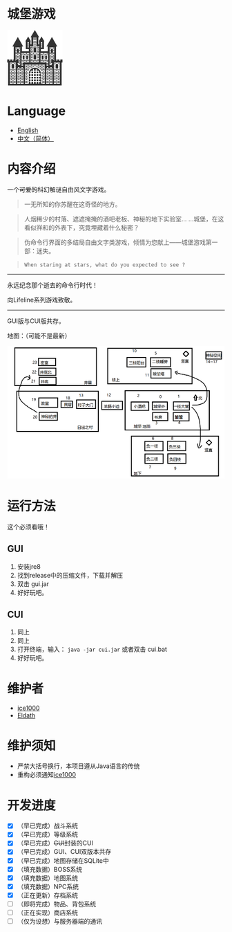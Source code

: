 # 城堡游戏
![icon](/res/drawable/ic_launcher.png)

# Language
- [English](/README.md)
- [中文（简体）](/README/zh_CN.md)

# 内容介绍
一个~~可爱的~~科幻解谜自由风文字游戏。

> 一无所知的你苏醒在这奇怪的地方。

> 人烟稀少的村落、遮遮掩掩的酒吧老板、神秘的地下实验室... ...城堡，在这看似祥和的外表下，究竟埋藏着什么秘密？

> 伪命令行界面的多结局自由文字类游戏，倾情为您献上——城堡游戏第一部：迷失。

>     When staring at stars, what do you expected to see ?

----------

永远纪念那个逝去的命令行时代！

向Lifeline系列游戏致敬。

----------

GUI版与CUI版共存。<br/>

地图：（可能不是最新）<br/>

![map](/res/drawable/map.png)

# 运行方法
这个必须看哦！

## GUI

1. 安装jre8
1. 找到release中的压缩文件，下载并解压
1. 双击 gui.jar
1. 好好玩吧。

## CUI

1. 同上
1. 同上
1. 打开终端，输入： ```java -jar cui.jar``` 或者双击 cui.bat
1. 好好玩吧。

# 维护者
+ [ice1000](https://github.com/ice1000)
+ [Eldath](https://github.com/lizhaohan001)

# 维护须知
+ 严禁大括号换行，本项目遵从Java语言的传统
+ 重构必须通知[ice1000](https://github.com/ice1000)

# 开发进度
- [X] （早已完成）战斗系统
- [X] （早已完成）等级系统
- [X] （早已完成）~~GUI~~封装的CUI
- [X] （早已完成）GUI、CUI双版本共存
- [X] （早已完成）地图存储在SQLite中
- [X] （填充数据）BOSS系统
- [X] （填充数据）地图系统
- [X] （填充数据）NPC系统
- [X] （正在更新）存档系统
- [ ] （即将完成）物品、背包系统
- [ ] （正在实现）商店系统
- [ ] （仅为设想）与服务器端的通讯
